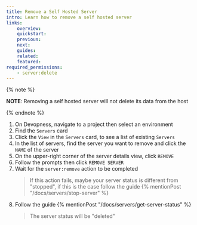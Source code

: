 ```yaml
---
title: Remove a Self Hosted Server
intro: Learn how to remove a self hosted server
links:
    overview:
    quickstart:
    previous:
    next:
    guides:
    related:
    featured:
required_permissions:
    - server:delete
---
```


{% note %}

**NOTE**: Removing a self hosted server will not delete its data from the host

{% endnote %}

1. On Devopness, navigate to a project then select an environment
1. Find the `Servers` card
1. Click the `View` in the `Servers` card, to see a list of existing `Servers`
1. In the list of servers, find the server you want to remove and click the `NAME` of the server
1. On the upper-right corner of the server details view, click `REMOVE`
1. Follow the prompts then click `REMOVE SERVER`
1. Wait for the `server:remove` action to be completed
    > If this action fails, maybe your server status is different from "stopped", if this is the case follow the guide {% mentionPost "/docs/servers/stop-server" %}
1. Follow the guide {% mentionPost "/docs/servers/get-server-status" %}
    > The server status will be "deleted"
